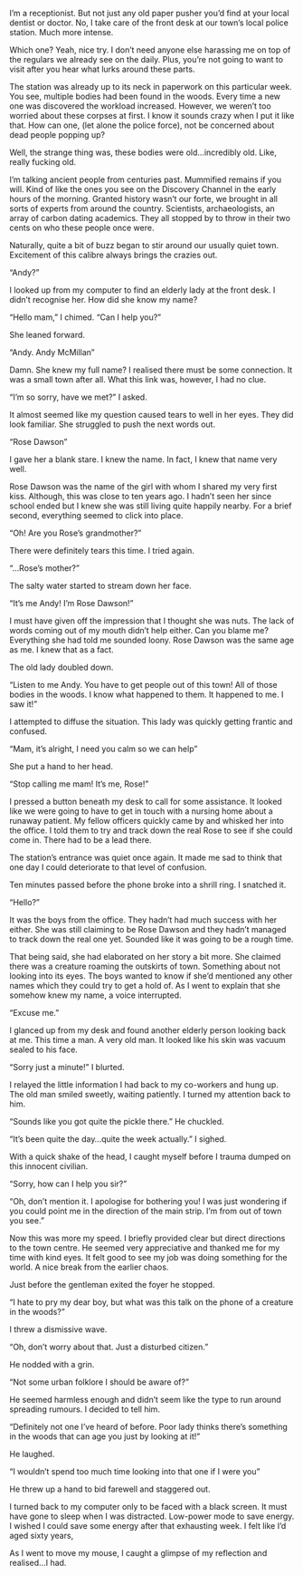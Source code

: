 I’m a receptionist. But not just any old paper pusher you’d find at your local dentist or doctor. No, I take care of the front desk at our town’s local police station. Much more intense.

Which one? Yeah, nice try. I don’t need anyone else harassing me on top of the regulars we already see on the daily. Plus, you’re not going to want to visit after you hear what lurks around these parts.

The station was already up to its neck in paperwork on this particular week. You see, multiple bodies had been found in the woods. Every time a new one was discovered the workload increased. However, we weren’t too worried about these corpses at first. I know it sounds crazy when I put it like that. How can one, (let alone the police force), not be concerned about dead people popping up?

Well, the strange thing was, these bodies were old…incredibly old. Like, really fucking old.

I’m talking ancient people from centuries past. Mummified remains if you will. Kind of like the ones you see on the Discovery Channel in the early hours of the morning. Granted history wasn’t our forte, we brought in all sorts of experts from around the country. Scientists, archaeologists, an array of carbon dating academics. They all stopped by to throw in their two cents on who these people once were.

Naturally, quite a bit of buzz began to stir around our usually quiet town. Excitement of this calibre always brings the crazies out.

“Andy?”

I looked up from my computer to find an elderly lady at the front desk. I didn’t recognise her. How did she know my name?

“Hello mam,” I chimed. “Can I help you?”

She leaned forward.

“Andy. Andy McMillan”

Damn. She knew my full name? I realised there must be some connection. It was a small town after all. What this link was, however, I had no clue.

“I’m so sorry, have we met?” I asked.

It almost seemed like my question caused tears to well in her eyes. They did look familiar. She struggled to push the next words out.

“Rose Dawson”

I gave her a blank stare. I knew the name. In fact, I knew that name very well.

Rose Dawson was the name of the girl with whom I shared my very first kiss. Although, this was close to ten years ago. I hadn’t seen her since school ended but I knew she was still living quite happily nearby. For a brief second, everything seemed to click into place.

“Oh! Are you Rose’s grandmother?”

There were definitely tears this time. I tried again.

“…Rose’s mother?”

The salty water started to stream down her face.

“It’s me Andy! I’m Rose Dawson!”

I must have given off the impression that I thought she was nuts. The lack of words coming out of my mouth didn’t help either. Can you blame me? Everything she had told me sounded loony. Rose Dawson was the same age as me. I knew that as a fact.

The old lady doubled down.

“Listen to me Andy. You have to get people out of this town! All of those bodies in the woods. I know what happened to them. It happened to me. I saw it!”

I attempted to diffuse the situation. This lady was quickly getting frantic and confused.

“Mam, it’s alright, I need you calm so we can help”

She put a hand to her head.

“Stop calling me mam! It’s me, Rose!”

I pressed a button beneath my desk to call for some assistance. It looked like we were going to have to get in touch with a nursing home about a runaway patient. My fellow officers quickly came by and whisked her into the office. I told them to try and track down the real Rose to see if she could come in. There had to be a lead there.

The station’s entrance was quiet once again. It made me sad to think that one day I could deteriorate to that level of confusion.

Ten minutes passed before the phone broke into a shrill ring. I snatched it.

“Hello?”

It was the boys from the office. They hadn’t had much success with her either. She was still claiming to be Rose Dawson and they hadn’t managed to track down the real one yet. Sounded like it was going to be a rough time.

That being said, she had elaborated on her story a bit more. She claimed there was a creature roaming the outskirts of town. Something about not looking into its eyes. The boys wanted to know if she’d mentioned any other names which they could try to get a hold of. As I went to explain that she somehow knew my name, a voice interrupted.

“Excuse me.”

I glanced up from my desk and found another elderly person looking back at me. This time a man. A very old man. It looked like his skin was vacuum sealed to his face.

“Sorry just a minute!” I blurted.

I relayed the little information I had back to my co-workers and hung up. The old man smiled sweetly, waiting patiently. I turned my attention back to him.

“Sounds like you got quite the pickle there.” He chuckled.

“It’s been quite the day…quite the week actually.” I sighed.

With a quick shake of the head, I caught myself before I trauma dumped on this innocent civilian.

“Sorry, how can I help you sir?”

“Oh, don’t mention it. I apologise for bothering you! I was just wondering if you could point me in the direction of the main strip. I’m from out of town you see.”

Now this was more my speed. I briefly provided clear but direct directions to the town centre. He seemed very appreciative and thanked me for my time with kind eyes. It felt good to see my job was doing something for the world. A nice break from the earlier chaos.

Just before the gentleman exited the foyer he stopped.

“I hate to pry my dear boy, but what was this talk on the phone of a creature in the woods?”

I threw a dismissive wave.

“Oh, don’t worry about that. Just a disturbed citizen.”

He nodded with a grin.

“Not some urban folklore I should be aware of?”

He seemed harmless enough and didn’t seem like the type to run around spreading rumours. I decided to tell him.

“Definitely not one I’ve heard of before. Poor lady thinks there’s something in the woods that can age you just by looking at it!”

He laughed.

“I wouldn’t spend too much time looking into that one if I were you”

He threw up a hand to bid farewell and staggered out.

I turned back to my computer only to be faced with a black screen. It must have gone to sleep when I was distracted. Low-power mode to save energy. I wished I could save some energy after that exhausting week. I felt like I’d aged sixty years,

As I went to move my mouse, I caught a glimpse of my reflection and realised…I had.